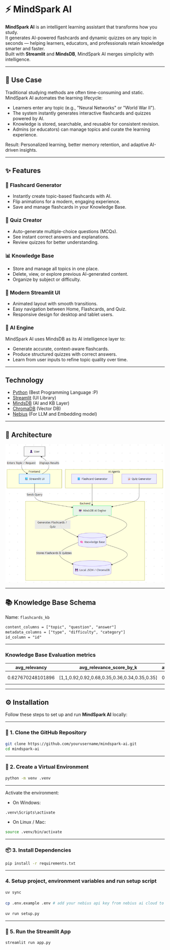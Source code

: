 # ⚡ **MindSpark AI**

**MindSpark AI** is an intelligent learning assistant that transforms how you study.  
It generates AI-powered flashcards and dynamic quizzes on any topic in seconds — helping learners, educators, and professionals retain knowledge smarter and faster.  
Built with **Streamlit** and **MindsDB**, MindSpark AI merges simplicity with intelligence.

---

## 🎯 Use Case

Traditional studying methods are often time-consuming and static.  
MindSpark AI automates the learning lifecycle:

- Learners enter any topic (e.g., "Neural Networks" or "World War II").
- The system instantly generates interactive flashcards and quizzes powered by AI.
- Knowledge is stored, searchable, and reusable for consistent revision.
- Admins (or educators) can manage topics and curate the learning experience.

 Result: Personalized learning, better memory retention, and adaptive AI-driven insights.

---

## ✨ Features

### 🧠 Flashcard Generator
- Instantly create topic-based flashcards with AI.
- Flip animations for a modern, engaging experience.
- Save and manage flashcards in your Knowledge Base.

### 🧩 Quiz Creator
- Auto-generate multiple-choice questions (MCQs).
- See instant correct answers and explanations.
- Review quizzes for better understanding.

### 📊 Knowledge Base
- Store and manage all topics in one place.
- Delete, view, or explore previous AI-generated content.
- Organize by subject or difficulty.

### 🎨 Modern Streamlit UI
- Animated layout with smooth transitions.
- Easy navigation between Home, Flashcards, and Quiz.
- Responsive design for desktop and tablet users.

### 🤖 AI Engine
MindSpark AI uses MindsDB as its AI intelligence layer to:
- Generate accurate, context-aware flashcards.
- Produce structured quizzes with correct answers.
- Learn from user inputs to refine topic quality over time.

---

## Technology

- [Python](https://www.python.org/) (Best Programming Language :P)
- [Streamlit](https://streamlit.io/) (UI Library)
- [MindsDB](https://mindsdb.com/) (AI and KB Layer)
- [ChromaDB](https://www.trychroma.com/) (Vector DB)
- [Nebius](https://nebius.com/) (For LLM and Embedding model)

---

## 🧠 Architecture

![alt text](image-1.png)

---

## 📚 Knowledge Base Schema

Name: `flashcards_kb`

```
content_columns = ["topic", "question", "answer"]
metadata_columns = ["type", "difficulty", "category"]
id_column = "id"
```
---

### Knowledge Base Evaluation metrics

| avg_relevancy | avg_relevance_score_by_k | avg_first_relevant_position | mean_mrr | hit_at_k | bin_precision_at_k | avg_entropy | avg_ndcg | avg_query_time | id  | name | created_at |
| ------------- | ------------------------ | --------------------------- | -------- | -------- | ------------------ | ----------- | -------- | -------------- | --- | ---- | ---------- |
| 0.627670248101896 | [1,1,0.92,0.92,0.68,0.35,0.36,0.34,0.35,0.35] | 0 | 1 | [1,1,1,1,1,1,1,1,1,1] | [1,1,0.97,0.95,0.87,0.76,0.68,0.62,0.57,0.55] | 2.1442872927798353 | 0.9992926259506063 | 2.928334045410156 | 1761660056 | my_kb3 | 2025-10-28 14:00:56.438344 |

---


## ⚙️ Installation

Follow these steps to set up and run **MindSpark AI** locally:

---

### 🧩 1. Clone the GitHub Repository
```bash
git clone https://github.com/yourusername/mindspark-ai.git
cd mindspark-ai
```
---

### 🧱 2. Create a Virtual Environment

```bash
python -m venv .venv
```
---

Activate the environment:

- On Windows:
```bash
.venv\Scripts\activate
```
- On Linux / Mac:

```bash
source .venv/bin/activate
```

---

### 📦 3. Install Dependencies
```bash
pip install -r requirements.txt
```

---

###  4. Setup project, environment variables and run setup script
```bash
uv sync

cp .env.example .env # add your nebius api key from nebius ai cloud to NEBIUS_API_KEY var

uv run setup.py
```
---

### 🚀 5. Run the Streamlit App

```bash
streamlit run app.py
```
